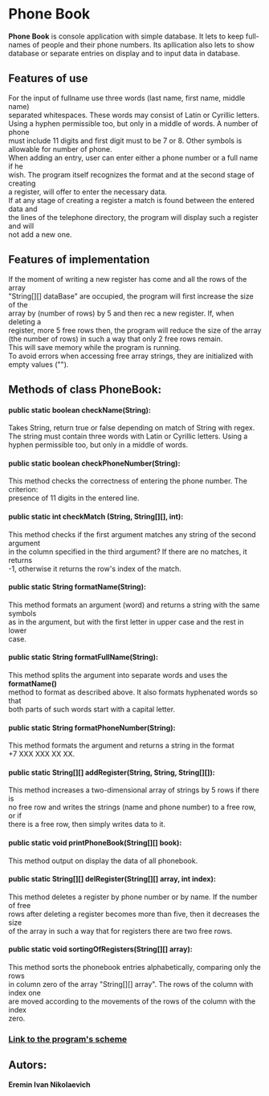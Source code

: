 # Phone Book
**Phone Book** is console application with simple database. It lets to keep full-<br/>
names of people and their phone numbers. Its apllication also lets to show<br/> 
database or separate entries on display and to input data in database.
## Features of use
For the input of fullname use three words (last name, first name, middle name)<br/>
separated whitespaces. These words may consist of Latin or Cyrillic letters.<br/>
Using a hyphen permissible too, but only in a middle of words. A number of phone<br/>
must include 11 digits and first digit must to be 7 or 8. Other symbols is<br/>
allowable for number of phone.<br/> 
When adding an entry, user can enter either a phone number or a full name if he<br/>
wish. The program itself recognizes the format and at the second stage of creating<br/>
a register, will offer to enter the necessary data.<br/>
If at any stage of creating a register a match is found between the entered data and<br/>
the lines of the telephone directory, the program will display such a register and will<br/>
not add a new one.
## Features of implementation
If the moment of writing a new register has come and all the rows of the array<br/>
"String[][] dataBase" are occupied, the program will first increase the size of the<br/>
array by (number of rows) by 5 and then rec a new register. If, when deleting a<br/>
register, more 5 free rows then, the program will reduce the size of the array<br/>
(the number of rows) in such a way that only 2 free rows remain.<br/>
This will save memory while the program is running.<br/>
To avoid errors when accessing free array strings, they are initialized with empty values ("").
## Methods of class PhoneBook:
#### public static boolean checkName(String):
Takes String, return true or false  depending on match of String with regex.<br/>
The string must contain three words with Latin or Cyrillic letters. Using a<br/>
hyphen permissible too, but only in a middle of words.
#### public static boolean checkPhoneNumber(String):
This method checks the correctness of entering the phone number. The criterion: <br/>
presence of 11 digits in the entered line.
#### public static int checkMatch (String, String[][], int):
This method checks if the first argument matches any string of the second argument<br/> 
in the column specified in the third argument? If there are no matches, it returns<br/>
-1, otherwise it returns the row's index of the match.
#### public static String formatName(String):
This method formats an argument (word) and returns a string with the same symbols<br/>
as in the argument, but with the first letter in upper case and the rest in lower<br/>
case.
#### public static String formatFullName(String):
This method splits the argument into separate words and uses the **formatName()**<br/>
method to format as described above. It also formats hyphenated words so that<br/>
both parts of such words start with a capital letter.
#### public static String formatPhoneNumber(String):
This method formats the argument and returns a string in the format<br/>
+7 XXX XXX XX XX.
#### public static String[][] addRegister(String, String, String[][]):
This method increases a two-dimensional array of strings by 5 rows if there is<br/>
no free row and writes the strings (name and phone number) to a free row, or if<br/>
there is a free row, then simply writes data to it.
#### public static void printPhoneBook(String[][] book):
This method output on display the data of all phonebook.
#### public static String[][] delRegister(String[][] array, int index):
This method deletes a register by phone number or by name. If the number of free<br/>
rows after deleting a register becomes more than five, then it decreases the size<br/> 
of the array in such a way that for registers there are two free rows.
#### public static void sortingOfRegisters(String[][] array):
This method sorts the phonebook entries alphabetically, comparing only the rows<br/>
in column zero of the array "String[][] array". The rows of the column with index one<br/>
are moved according to the movements of the rows of the column with the index<br/>
zero.
### [Link to the program's scheme](https://github.com/DrEremin/PhoneBook/blob/master/ProgrammScheme.pdf)
## Autors:    
**Eremin Ivan Nikolaevich**
